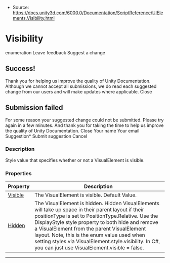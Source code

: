 * Source: https://docs.unity3d.com/6000.0/Documentation/ScriptReference/UIElements.Visibility.html

# Visibility
enumeration
Leave feedback
Suggest a change
## Success!
Thank you for helping us improve the quality of Unity Documentation. Although we cannot accept all submissions, we do read each suggested change from our users and will make updates where applicable.
Close
## Submission failed
For some reason your suggested change could not be submitted. Please <a>try again</a> in a few minutes. And thank you for taking the time to help us improve the quality of Unity Documentation.
Close
Your name Your email Suggestion* Submit suggestion
Cancel
### Description
Style value that specifies whether or not a VisualElement is visible. 
### Properties
Property | Description  
---|---  
[Visible](https://docs.unity3d.com/6000.0/Documentation/ScriptReference/UIElements.Visibility.Visible.html) |  The VisualElement is visible. Default Value.   
[Hidden](https://docs.unity3d.com/6000.0/Documentation/ScriptReference/UIElements.Visibility.Hidden.html) |  The VisualElement is hidden. Hidden VisualElements will take up space in their parent layout if their positionType is set to PositionType.Relative. Use the DisplayStyle style property to both hide and remove a VisualElement from the parent VisualElement layout. Note, this is the enum value used when setting styles via VisualElement.style.visibility. In C#, you can just use VisualElement.visible = false.   
* * *
